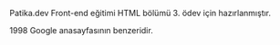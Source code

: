 Patika.dev Front-end eğitimi HTML bölümü 3. ödev için hazırlanmıştır.

1998 Google anasayfasının benzeridir.